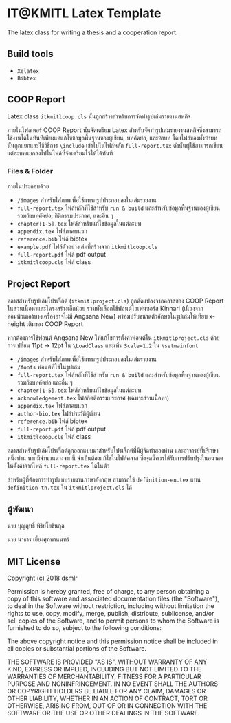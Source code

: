 # IT@KMITL Latex Template
The latex class for writing a thesis and a cooperation report.

## Build tools

- `Xelatex`
- `Bibtex`

## COOP Report

Latex class `itkmitlcoop.cls` นั้นถูกสร้างสำหรับการจัดทำรูปเล่มรายงานสหกิจ

ภายในโฟลเดอร์ COOP Report นั้นจัดเตรียม Latex สำหรับจัดทำรูปเล่มรายงานสหกิจซึ่งสามารถใช้งานได้ในทันทีเพียงแค่แก้ไขข้อมูลพื้นฐานของผู้เขียน, บทคัดย่อ, และห้าบท โดยไฟล์ของทั้งห้าบทนั้นถูกแยกและใช้วิธีการ `\include` เข้าไปในไฟล์หลัก `full-report.tex` ดังนั้นผู้ใช้สามารถเขียนแต่ละบทแยกลงไปในไฟล์ที่จัดเตรียมไว้ให้ได้ทันที

### Files & Folder

ภายในประกอบด้วย

- `/images` สำหรับใส่ภาพเพื่อใช้แทรกรูปประกอบลงในเล่มรายงาน
- `full-report.tex` ไฟล์หลักที่ใช้สำหรับ `run & build` และสำหรับข้อมูลพื้นฐานของผู้เขียน รวมถึงบทคัดย่อ, กิติกรรมประกาศ, และอื่น ๆ
- `chapter[1-5].tex` ไฟล์สำหรับแก้ไขข้อมูลในแต่ละบท
- `appendix.tex` ไฟล์ภาคผนวก
- `reference.bib` ไฟล์ bibtex 
- `example.pdf` ไฟล์ตัวอย่างเล่มที่สร้างจาก `itkmitlcoop.cls` 
- `full-report.pdf` ไฟล์ pdf output
- `itkmitlcoop.cls` ไฟล์ class

## Project Report

คลาสสำหรับรูปเล่มโปรเจ็กต์ (`itkmitlproject.cls`) ถูกดัดแปลงจากคลาสของ COOP Report ในส่วนเนื้อหาและโครงสร้างเล็กน้อย
รวมทั้งเลือกใช้ฟอนต์โอเพ่นซอร์ส Kinnari (เนื่องจากคอมพิวเตอร์บางเครื่องอาจไม่มี Angsana New)
พร้อมปรับขนาดตัวอักษรในรูปเล่มให้เทียบ x-height เดิมของ COOP Report

หากต้องการใช้ฟอนต์ Angsana New ให้แก้ไขการตั้งค่าฟอนต์ใน `itkmitlproject.cls` ด้วยการเปลี่ยน 11pt -> 12pt ใน `\LoadClass`
และเพิ่ม `Scale=1.2` ใน `\setmainfont`

- `/images` สำหรับใส่ภาพเพื่อใช้แทรกรูปประกอบลงในเล่มรายงาน
- `/fonts` ฟอนต์ที่ใช้ในรูปเล่ม
- `full-report.tex` ไฟล์หลักที่ใช้สำหรับ `run & build` และสำหรับข้อมูลพื้นฐานของผู้เขียน รวมถึงบทคัดย่อ และอื่น ๆ
- `chapter[1-5].tex` ไฟล์สำหรับแก้ไขข้อมูลในแต่ละบท
- `acknowledgement.tex` ไฟล์กิตติกรรมประกาศ (เฉพาะส่วนเนื้อหา)
- `appendix.tex` ไฟล์ภาคผนวก
- `author-bio.tex` ไฟล์ประวัติผู้เขียน
- `reference.bib` ไฟล์ bibtex 
- `full-report.pdf` ไฟล์ pdf output
- `itkmitlcoop.cls` ไฟล์ class

คลาสสำหรับรูปเล่มโปรเจ็กต์ถูกออกแบบมาสำหรับโปรเจ็กต์ที่มีผู้จัดทำสองท่าน และอาจารย์ที่ปรึกษาหนึ่งท่าน หากมีจำนวนต่างจากนี้ จำเป็นต้องแก้ไขในไฟล์คลาส
ซึ่งจุดนี้ควรได้รับการปรับปรุงในอนาคตให้ตั้งค่าจากไฟล์ `full-report.tex` ได้ในตัว

สำหรับผู้ที่ต้องการทำรูปแบบรายงานภาษาอังกฤษ สามารถใช้ `definition-en.tex` แทน `definition-th.tex` ใน `itkmitlproject.cls` ได้

## ผู้พัฒนา

นาย บุญฤทธิ์ พิริย์โยธินกุล

นาย นาธาร เยี่ยงศุภพานนทร์

## MIT License

Copyright (c) 2018 dsmlr

Permission is hereby granted, free of charge, to any person obtaining a copy
of this software and associated documentation files (the "Software"), to deal
in the Software without restriction, including without limitation the rights
to use, copy, modify, merge, publish, distribute, sublicense, and/or sell
copies of the Software, and to permit persons to whom the Software is
furnished to do so, subject to the following conditions:

The above copyright notice and this permission notice shall be included in all
copies or substantial portions of the Software.

THE SOFTWARE IS PROVIDED "AS IS", WITHOUT WARRANTY OF ANY KIND, EXPRESS OR
IMPLIED, INCLUDING BUT NOT LIMITED TO THE WARRANTIES OF MERCHANTABILITY,
FITNESS FOR A PARTICULAR PURPOSE AND NONINFRINGEMENT. IN NO EVENT SHALL THE
AUTHORS OR COPYRIGHT HOLDERS BE LIABLE FOR ANY CLAIM, DAMAGES OR OTHER
LIABILITY, WHETHER IN AN ACTION OF CONTRACT, TORT OR OTHERWISE, ARISING FROM,
OUT OF OR IN CONNECTION WITH THE SOFTWARE OR THE USE OR OTHER DEALINGS IN THE
SOFTWARE.

